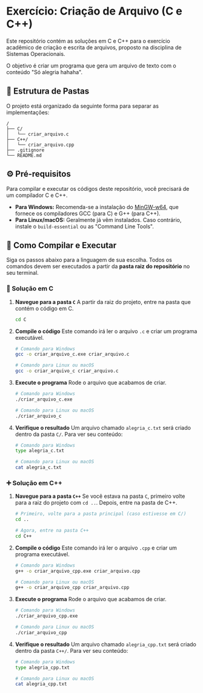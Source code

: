 # Exercício: Criação de Arquivo (C e C++)

Este repositório contém as soluções em C e C++ para o exercício acadêmico de criação e escrita de arquivos, proposto na disciplina de Sistemas Operacionais.

O objetivo é criar um programa que gera um arquivo de texto com o conteúdo "Só alegria hahaha".

## 📂 Estrutura de Pastas

O projeto está organizado da seguinte forma para separar as implementações:

```
/
├── C/
│   └── criar_arquivo.c
├── C++/
│   └── criar_arquivo.cpp
├── .gitignore
└── README.md
```

## ⚙️ Pré-requisitos

Para compilar e executar os códigos deste repositório, você precisará de um compilador C e C++.

* **Para Windows:** Recomenda-se a instalação do [MinGW-w64](https://www.mingw-w64.org/), que fornece os compiladores GCC (para C) e G++ (para C++).
* **Para Linux/macOS:** Geralmente já vêm instalados. Caso contrário, instale o `build-essential` ou as "Command Line Tools".

## 🚀 Como Compilar e Executar

Siga os passos abaixo para a linguagem de sua escolha. Todos os comandos devem ser executados a partir da **pasta raiz do repositório** no seu terminal.

### 🐘 Solução em C

1.  **Navegue para a pasta `C`**
    A partir da raiz do projeto, entre na pasta que contém o código em C.
    ```bash
    cd C
    ```

2.  **Compile o código**
    Este comando irá ler o arquivo `.c` e criar um programa executável.
    ```bash
    # Comando para Windows
    gcc -o criar_arquivo_c.exe criar_arquivo.c

    # Comando para Linux ou macOS
    gcc -o criar_arquivo_c criar_arquivo.c
    ```

3.  **Execute o programa**
    Rode o arquivo que acabamos de criar.
    ```bash
    # Comando para Windows
    ./criar_arquivo_c.exe

    # Comando para Linux ou macOS
    ./criar_arquivo_c
    ```

4.  **Verifique o resultado**
    Um arquivo chamado `alegria_c.txt` será criado dentro da pasta `C/`. Para ver seu conteúdo:
    ```bash
    # Comando para Windows
    type alegria_c.txt

    # Comando para Linux ou macOS
    cat alegria_c.txt
    ```

### ➕ Solução em C++

1.  **Navegue para a pasta `C++`**
    Se você estava na pasta `C`, primeiro volte para a raiz do projeto com `cd ..`. Depois, entre na pasta de C++.
    ```bash
    # Primeiro, volte para a pasta principal (caso estivesse em C/)
    cd ..

    # Agora, entre na pasta C++
    cd C++
    ```

2.  **Compile o código**
    Este comando irá ler o arquivo `.cpp` e criar um programa executável.
    ```bash
    # Comando para Windows
    g++ -o criar_arquivo_cpp.exe criar_arquivo.cpp

    # Comando para Linux ou macOS
    g++ -o criar_arquivo_cpp criar_arquivo.cpp
    ```

3.  **Execute o programa**
    Rode o arquivo que acabamos de criar.
    ```bash
    # Comando para Windows
    ./criar_arquivo_cpp.exe

    # Comando para Linux ou macOS
    ./criar_arquivo_cpp
    ```

4.  **Verifique o resultado**
    Um arquivo chamado `alegria_cpp.txt` será criado dentro da pasta `C++/`. Para ver seu conteúdo:
    ```bash
    # Comando para Windows
    type alegria_cpp.txt

    # Comando para Linux ou macOS
    cat alegria_cpp.txt
    ```